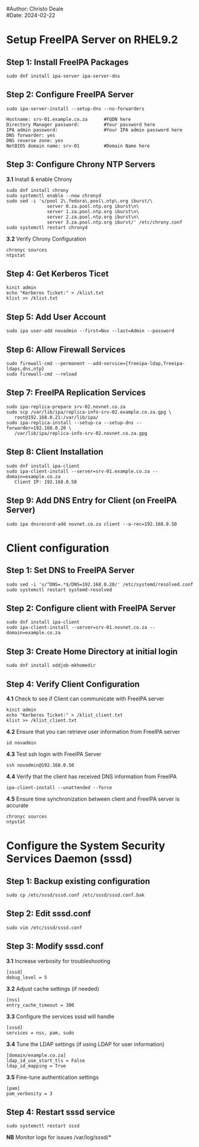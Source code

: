 #Author: Christo Deale <br>
#Date: 2024-02-22

# Setup FreeIPA Server on RHEL9.2

## Step 1: Install FreeIPA Packages
```
sudo dnf install ipa-server ipa-server-dns
```

## Step 2: Configure FreeIPA Server
```
sudo ipa-server-install --setup-dns --no-forwarders
```
```
Hostname: srv-01.example.co.za      #FQDN here
Directory Manager password:         #Your password here
IPA admin password:                 #Your IPA admin password here
DNS forwarder: yes
DNS reverse zone: yes
NetBIOS domain name: srv-01         #Domain Name here
```

## Step 3: Configure Chrony NTP Servers
**3.1** Install & enable Chrony
```
sudo dnf install chrony
sudo systemctl enable --now chronyd
sudo sed -i 's/pool 2\.fedora\.pool\.ntp\.org iburst/\
               server 0.za.pool.ntp.org iburst\n\
               server 1.za.pool.ntp.org iburst\n\
               server 2.za.pool.ntp.org iburst\n\
               server 3.za.pool.ntp.org iburst/' /etc/chrony.conf
sudo systemctl restart chronyd
```
**3.2** Verify Chrony Configuration
```
chronyc sources
ntpstat
```

## Step 4: Get Kerberos Ticet
```
kinit admin
echo "Kerberos Ticket:" > /klist.txt
klist >> /klist.txt
```

## Step 5: Add User Account
```
sudo ipa user-add novadmin --first=Nov --last=Admin --password
```

## Step 6: Allow Firewall Services
```
sudo firewall-cmd --permanent --add-service={freeipa-ldap,freeipa-ldaps,dns,ntp}
sudo firewall-cmd --reload
```

## Step 7: FreeIPA Replication Services
```
sudo ipa-replica-prepare srv-02.novnet.co.za
sudo scp /var/lib/ipa/replica-info-srv-02.example.co.za.gpg \
   root@192.168.0.21:/var/lib/ipa/
sudo ipa-replica-install --setup-ca --setup-dns --forwarder=192.168.0.20 \
   /var/lib/ipa/replica-info-srv-02.novnet.co.za.gpg
```

## Step 8: Client Installation
```
sudo dnf install ipa-client
sudo ipa-client-install --server=srv-01.example.co.za --domain=example.co.za
   Client IP: 192.168.0.50
```
## Step 9: Add DNS Entry for Client (on FreeIPA Server)
```
sudo ipa dnsrecord-add novnet.co.za client --a-rec=192.168.0.50
```

# Client configuration

## Step 1: Set DNS to FreeIPA Server
```
sudo sed -i 's/^DNS=.*$/DNS=192.168.0.20/' /etc/systemd/resolved.conf
sudo systemctl restart systemd-resolved
```

## Step 2: Configure client with FreeIPA Server
```
sudo dnf install ipa-client
sudo ipa-client-install --server=srv-01.novnet.co.za --domain=example.co.za
```

## Step 3: Create Home Directory at initial login
```
sudo dnf install oddjob-mkhomedir
```

## Step 4: Verify Client Configuration
**4.1** Check to see if Client can communicate with FreeIPA server
```
kinit admin
echo "Kerberos Ticket:" > /klist_client.txt
klist >> /klist_client.txt
```
**4.2** Ensure that you can retrieve user information from FreeIPA server
```
id novadmin
```
**4.3** Test ssh login with FreeIPA Server
```
ssh novadmin@192.168.0.50
```
**4.4** Verify that the client has received DNS information from FreeIPA
```
ipa-client-install --unattended --force
```
**4.5** Ensure time synchronization between client and FreeIPA server is accurate
```
chronyc sources
ntpstat
```

# Configure the System Security Services Daemon (sssd)

## Step 1: Backup existing configuration
```
sudo cp /etc/sssd/sssd.conf /etc/sssd/sssd.conf.bak
```

## Step 2: Edit sssd.conf
```
sudo vim /etc/sssd/sssd.conf
```


## Step 3: Modify sssd.conf
**3.1** Increase verbosity for troubleshooting
```
[sssd]
debug_level = 5
```
**3.2** Adjust cache settings (if needed)
```
[nss]
entry_cache_timeout = 300
```
**3.3** Configure the services sssd will handle
```
[sssd]
services = nss, pam, sudo
```
**3.4** Tune the LDAP settings (if using LDAP for user information)
```
[domain/example.co.za]
ldap_id_use_start_tls = False
ldap_id_mapping = True
```
**3.5** Fine-tune authentication settings
```
[pam]
pam_verbosity = 3
```

## Step 4: Restart sssd service
```
sudo systemctl restart sssd
```

**NB** Monitor logs for issues /var/log/sssd/*
